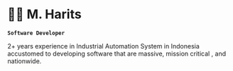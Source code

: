 # 🏄‍♂️ M. Harits

**`Software Developer`**

2+ years experience in Industrial Automation System in Indonesia
accustomed to developing software that are massive, mission critical , and nationwide.
